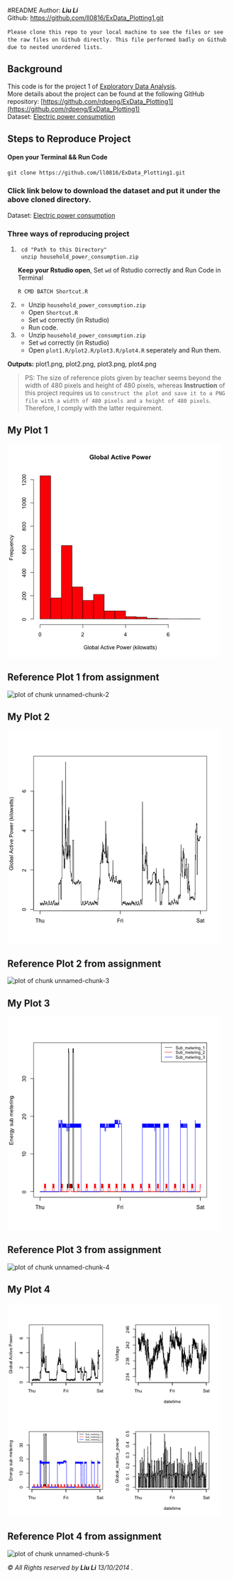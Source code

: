 #README
Author: ***Liu Li***   
Github: <https://github.com/ll0816/ExData_Plotting1.git>

`Please clone this repo to your local machine to see the files or see the raw files on Github directly. This file performed badly on Github due to nested unordered lists.`
## Background

This code is for the project 1 of [Exploratory Data Analysis](https://class.coursera.org/exdata-002/).  
More details about the project can be found at the following GitHub repository: [https://github.com/rdpeng/ExData_Plotting1](https://github.com/rdpeng/ExData_Plotting1)  
Dataset: [Electric power consumption](https://d396qusza40orc.cloudfront.net/exdata%2Fdata%2Fhousehold_power_consumption.zip)


## Steps to Reproduce Project

#### Open your Terminal && Run Code

```
git clone https://github.com/ll0816/ExData_Plotting1.git
```

### Click link below to download the dataset and put it under the above cloned directory.
Dataset: [Electric power consumption](https://d396qusza40orc.cloudfront.net/exdata%2Fdata%2Fhousehold_power_consumption.zip)  

### Three ways of reproducing project 

1. ```
	cd "Path to this Directory"
	unzip household_power_consumption.zip
	```	
	**Keep your Rstudio open**, Set `wd` of Rstudio correctly and Run Code in Terminal  

	```
	R CMD BATCH Shortcut.R
	```

2. * Unzip `household_power_consumption.zip` 
   * Open `Shortcut.R` 
   * Set `wd` correctly (in Rstudio)
   * Run code.
    
3. * Unzip `household_power_consumption.zip`
   * Set `wd` correctly (in Rstudio)
   * Open `plot1.R/plot2.R/plot3.R/plot4.R` seperately and Run them.



**Outputs:** plot1.png, plot2.png, plot3.png, plot4.png

> PS: The size of reference plots given by teacher seems beyond the width of 480 pixels and height of 480 pixels, whereas **Instruction** of this project requires us to `construct the plot and save it to a PNG file with a width of 480 pixels and a height of 480 pixels`. Therefore, I comply with the latter requirement. 

## My Plot 1
![plot 1](plot1.png)

## Reference Plot 1 from assignment
![plot of chunk unnamed-chunk-2](figure/unnamed-chunk-2.png) 


## My Plot 2
![plot 2](plot2.png)


## Reference Plot 2 from assignment
![plot of chunk unnamed-chunk-3](figure/unnamed-chunk-3.png) 


## My Plot 3
![plot 3](plot3.png)

## Reference Plot 3 from assignment
![plot of chunk unnamed-chunk-4](figure/unnamed-chunk-4.png) 


## My Plot 4
![plot 4](plot4.png)

## Reference Plot 4 from assignment
![plot of chunk unnamed-chunk-5](figure/unnamed-chunk-5.png)

*© All Rights reserved by **Liu Li** 13/10/2014 .*
